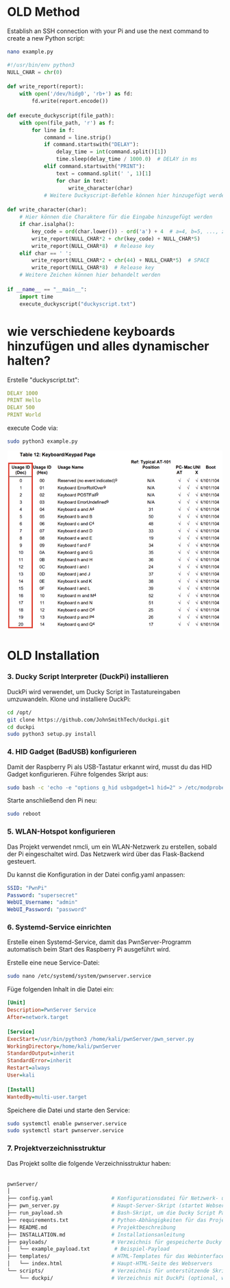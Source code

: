 # OLD Method
Establish an SSH connection with your Pi and use the next command to create a new Python script:

```bash
nano example.py
```

```python
#!/usr/bin/env python3
NULL_CHAR = chr(0)

def write_report(report):
    with open('/dev/hidg0', 'rb+') as fd:
        fd.write(report.encode())

def execute_duckyscript(file_path):
    with open(file_path, 'r') as f:
        for line in f:
            command = line.strip()
            if command.startswith("DELAY"):
                delay_time = int(command.split()[1])
                time.sleep(delay_time / 1000.0)  # DELAY in ms
            elif command.startswith("PRINT"):
                text = command.split(' ', 1)[1]
                for char in text:
                    write_character(char)
            # Weitere Duckyscript-Befehle können hier hinzugefügt werden

def write_character(char):
    # Hier können die Charaktere für die Eingabe hinzugefügt werden
    if char.isalpha():
        key_code = ord(char.lower()) - ord('a') + 4  # a=4, b=5, ..., z=30
        write_report(NULL_CHAR*2 + chr(key_code) + NULL_CHAR*5)
        write_report(NULL_CHAR*8)  # Release key
    elif char == ' ':
        write_report(NULL_CHAR*2 + chr(44) + NULL_CHAR*5)  # SPACE
        write_report(NULL_CHAR*8)  # Release key
    # Weitere Zeichen können hier behandelt werden

if __name__ == "__main__":
    import time
    execute_duckyscript("duckyscript.txt")
```
# wie verschiedene keyboards hinzufügen und alles dynamischer halten?
Erstelle "duckyscript.txt":
```yaml
DELAY 1000
PRINT Hello
DELAY 500
PRINT World

```


execute Code via:

```bash
sudo python3 example.py
```


![img.png](img.png)




# OLD Installation









### 3. Ducky Script Interpreter (DuckPi) installieren
DuckPi wird verwendet, um Ducky Script in Tastatureingaben umzuwandeln. Klone und installiere DuckPi:

```bash
cd /opt/
git clone https://github.com/JohnSmithTech/duckpi.git
cd duckpi
sudo python3 setup.py install
```

### 4. HID Gadget (BadUSB) konfigurieren
Damit der Raspberry Pi als USB-Tastatur erkannt wird, musst du das HID Gadget konfigurieren. Führe folgendes Skript aus:

```bash
sudo bash -c 'echo -e "options g_hid usbgadget=1 hid=2" > /etc/modprobe.d/g_hid.conf'
```

Starte anschließend den Pi neu:

```bash
sudo reboot
```

### 5. WLAN-Hotspot konfigurieren
Das Projekt verwendet nmcli, um ein WLAN-Netzwerk zu erstellen, sobald der Pi eingeschaltet wird. Das Netzwerk wird über das Flask-Backend gesteuert.

Du kannst die Konfiguration in der Datei config.yaml anpassen:

```yaml
SSID: "PwnPi"
Password: "supersecret"
WebUI_Username: "admin"
WebUI_Password: "password"
```
### 6. Systemd-Service einrichten
Erstelle einen Systemd-Service, damit das PwnServer-Programm automatisch beim Start des Raspberry Pi ausgeführt wird.

Erstelle eine neue Service-Datei:

```bash
sudo nano /etc/systemd/system/pwnserver.service
```
Füge folgenden Inhalt in die Datei ein:

```ini
[Unit]
Description=PwnServer Service
After=network.target

[Service]
ExecStart=/usr/bin/python3 /home/kali/pwnServer/pwn_server.py
WorkingDirectory=/home/kali/pwnServer
StandardOutput=inherit
StandardError=inherit
Restart=always
User=kali

[Install]
WantedBy=multi-user.target
```

Speichere die Datei und starte den Service:

```bash
sudo systemctl enable pwnserver.service
sudo systemctl start pwnserver.service
```
### 7. Projektverzeichnisstruktur
Das Projekt sollte die folgende Verzeichnisstruktur haben:

```graphql

pwnServer/
│
├── config.yaml                   # Konfigurationsdatei für Netzwerk- und Web-UI-Einstellungen
├── pwn_server.py                 # Haupt-Server-Skript (startet Webserver und steuert BadUSB)
├── run_payload.sh                # Bash-Skript, um die Ducky Script Payload auszuführen
├── requirements.txt              # Python-Abhängigkeiten für das Projekt
├── README.md                     # Projektbeschreibung
├── INSTALLATION.md               # Installationsanleitung
├── payloads/                     # Verzeichnis für gespeicherte Ducky Script Payloads
│   └── example_payload.txt        # Beispiel-Payload
├── templates/                    # HTML-Templates für das Webinterface
│   └── index.html                # Haupt-HTML-Seite des Webservers
└── scripts/                      # Verzeichnis für unterstützende Skripte oder Dateien
    └── duckpi/                   # Verzeichnis mit DuckPi (optional, wenn du es lokal ins Projekt einbinden willst)
```